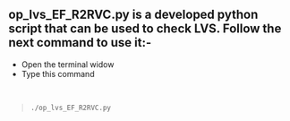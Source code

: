 ## op_lvs_EF_R2RVC.py is a developed python script that can be used to check LVS. Follow the next command to use it:-

* Open the terminal widow
* Type this command
<p>&nbsp;</p>

>`./op_lvs_EF_R2RVC.py`

<p>&nbsp;</p>


